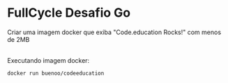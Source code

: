 # FullCycle Desafio Go

Criar uma imagem docker que exiba "Code.education Rocks!" com menos de 2MB

<br>
Executando imagem docker:

```bash
docker run buenoo/codeeducation
```
